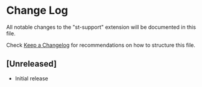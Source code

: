 # Change Log

All notable changes to the "st-support" extension will be documented in this file.

Check [Keep a Changelog](http://keepachangelog.com/) for recommendations on how to structure this file.

## [Unreleased]

- Initial release